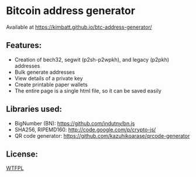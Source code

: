 # Bitcoin address generator
Available at https://kimbatt.github.io/btc-address-generator/

## Features:
*  Creation of bech32, segwit (p2sh-p2wpkh), and legacy (p2pkh) addresses
*  Bulk generate addresses
*  View details of a private key
*  Create printable paper wallets
*  The entire page is a single html file, so it can be saved easily 

## Libraries used:
*  BigNumber (BN): https://github.com/indutny/bn.js
*  SHA256, RIPEMD160: http://code.google.com/p/crypto-js/
*  QR code generator: https://github.com/kazuhikoarase/qrcode-generator

## License:  
[WTFPL](http://www.wtfpl.net/)
